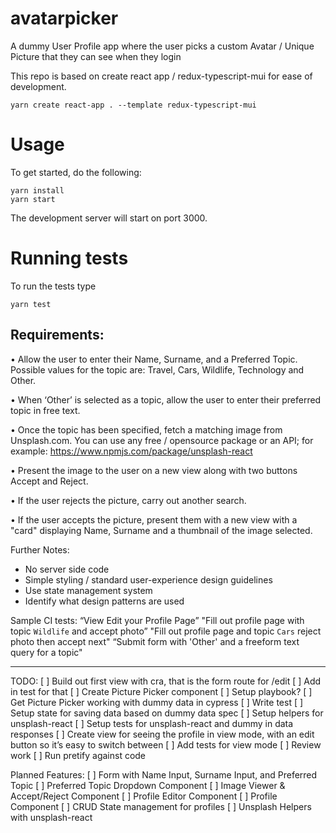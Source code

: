 # avatarpicker
A dummy User Profile app where the user picks a custom Avatar / Unique Picture that they can see when they login

This repo is based on create react app / redux-typescript-mui for ease of development.
```
yarn create react-app . --template redux-typescript-mui
```
# Usage
To get started, do the following:
```
yarn install
yarn start
```

The development server will start on port 3000.

# Running tests
To run the tests type
```
yarn test
```


Requirements:
-------------

• Allow the user to enter their Name, Surname, and a Preferred Topic. Possible values for the topic are: Travel, Cars, Wildlife, Technology and Other. 

• When ‘Other’ is selected as a topic, allow the user to enter their preferred topic in free text. 

• Once the topic has been specified, fetch a matching image from Unsplash.com. You can use any free / opensource package or an API; for example: https://www.npmjs.com/package/unsplash-react 

• Present the image to the user on a new view along with two buttons Accept and Reject. 

• If the user rejects the picture, carry out another search. 

• If the user accepts the picture, present them with a new view with a "card" displaying Name, Surname and a thumbnail of the image selected. 

Further Notes:
- No server side code
- Simple styling / standard user-experience design guidelines
- Use state management system
- Identify what design patterns are used

Sample CI tests:
“View Edit your Profile Page”
"Fill out profile page with topic `Wildlife` and accept photo”
"Fill out profile page and topic `Cars` reject photo then accept next"
“Submit form with 'Other' and a freeform text query for a topic"



---------


TODO:
[ ] Build out first view with cra, that is the form route for /edit
[ ] Add in test for that
[ ] Create Picture Picker component
[ ] Setup playbook?
[ ] Get Picture Picker working with dummy data in cypress
[ ] Write test
[ ] Setup state for saving data based on dummy data spec
[ ] Setup helpers for unsplash-react
[ ] Setup tests for unsplash-react and dummy in data responses
[ ] Create view for seeing the profile in view mode, with an edit button so it’s easy to switch between
[ ] Add tests for view mode
[ ] Review work
[ ] Run pretify against code

Planned Features:
[ ] Form with Name Input, Surname Input, and Preferred Topic
[ ] Preferred Topic Dropdown Component
[ ] Image Viewer & Accept/Reject Component
[ ] Profile Editor Component
[ ] Profile Component
[ ] CRUD State management for profiles
[ ] Unsplash Helpers with unsplash-react 
